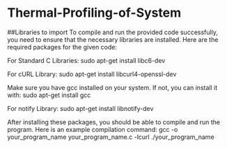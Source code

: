 # Thermal-Profiling-of-System

##Libraries to import 
To compile and run the provided code successfully, you need to ensure that the necessary libraries are installed. 
Here are the required packages for the given code:

For Standard C Libraries:
sudo apt-get install libc6-dev

For cURL Library:
sudo apt-get install libcurl4-openssl-dev

Make sure you have gcc installed on your system. If not, you can install it with:
sudo apt-get install gcc

For notify Library:
sudo apt-get install libnotify-dev

After installing these packages, you should be able to compile and run the program. 
Here is an example compilation command:
gcc -o your_program_name your_program_name.c -lcurl
./your_program_name



